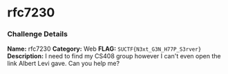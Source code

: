 # rfc7230

### Challenge Details

**Name:** rfc7230
**Category:** Web
**FLAG:** `SUCTF{N3xt_G3N_H77P_S3rver}`
**Description:**
I need to find my CS408 group however I can't even open the link Albert Levi gave. Can you help me?
